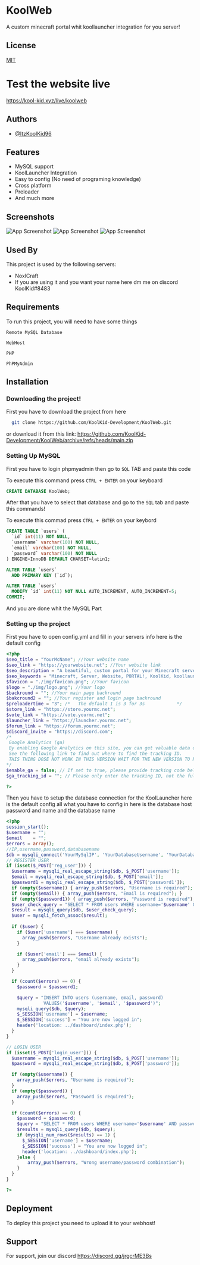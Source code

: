 # KoolWeb 
A custom minecraft portal whit koollauncher integration for you server!
## License

[MIT](https://choosealicense.com/licenses/mit/)

# Test the website live

https://kool-kid.xyz/live/koolweb

## Authors

- [@ItzKoolKid96](https://github.com/ItzKoolKid96)


## Features

- MySQL support
- KoolLauncher Integration
- Easy to config (No need of programing knowledge)
- Cross platform
- Preloader
- And much more

## Screenshots

![App Screenshot](https://media.discordapp.net/attachments/950049232662982686/1005111362852233266/unknown.png?width=1352&height=676)
![App Screenshot](https://media.discordapp.net/attachments/950049232662982686/1005111484638048337/unknown.png?width=1352&height=676)
![App Screenshot](https://media.discordapp.net/attachments/950049232662982686/1005111618977407017/unknown.png?width=1352&height=676)
## Used By

This project is used by the following servers:

- NoxlCraft
- If you are using it and you want your name here dm me on discord KoolKid#8483


## Requirements

To run this project, you will need to have some things

`Remote MySQL Database`

`WebHost`

`PHP`

`PhPMyAdmin`

## Installation

### Downloading the project!
First you have to download the project from here

```bash
  git clone https://github.com/KoolKid-Development/KoolWeb.git
```
or download it from this link: https://github.com/KoolKid-Development/KoolWeb/archive/refs/heads/main.zip

### Setting Up MySQL
First you have to login phpmyadmin then go to `SQL` TAB
and paste this code

To execute this command press ```CTRL + ENTER``` on your keyboard
```sql
CREATE DATABASE KoolWeb;
```
After that you have to select that database and go to the `SQL` tab and paste this commands! 

To execute this commad press `CTRL + ENTER` on your keybord
```sql
CREATE TABLE `users` (
  `id` int(11) NOT NULL,
  `username` varchar(100) NOT NULL,
  `email` varchar(100) NOT NULL,
  `password` varchar(100) NOT NULL
) ENGINE=InnoDB DEFAULT CHARSET=latin1;
```

```sql
ALTER TABLE `users`
  ADD PRIMARY KEY (`id`);
```

```sql
ALTER TABLE `users`
  MODIFY `id` int(11) NOT NULL AUTO_INCREMENT, AUTO_INCREMENT=5;
COMMIT;
```

And you are done whit the MySQL Part
### Setting up the project
First you have to open config.yml and fill in your servers info here is the default config

```php
<?php
$seo_title = "YourMcName"; //Your website name
$seo_link = "https://yourwebsite.net"; //Your website link
$seo_description = "A beautiful, custom portal for your Minecraft server"; //Your website description
$seo_keywords = "Minecraft, Server, Website, PORTAL!, KoolKid, koollauncher, Romaina"; //Your website tags!
$favicon = "./img/favicon.png"; //Your favicon
$logo = "./img/logo.png"; //Your logo
$backround = ""; //Your main page backround
$bakcround2 = ""; //Your register and login page backround
$preloadertime = "3"; /*   The default 1 is 3 for 3s            */
$store_link = "https://store.yourmc.net";
$vote_link = "https://vote.yourmc.net";
$launcher_link = "https://launcher.yourmc.net";
$forum_link = "https://forum.yourmc.net";
$discord_invite = "https://discord.com";
/*
 Google Analytics (ga)
 By enabling Google Analytics on this site, you can get valuable data on who visits the site.
 See the following link to find out where to find the tracking ID.
 THIS THING DOSE NOT WORK IN THIS VERSION WAIT FOR THE NEW VERSION TO RELASE
*/
$enable_ga = false; // If set to true, please provide tracking code below
$ga_tracking_id = ""; // Please only enter the tracking ID, not the full code snippet

?>
```

Then you have to setup the database connection for the KoolLauncher here is the default config
all what you have to config in here is the database host password and name and the database name
```php
<?php
session_start();
$username = "";
$email    = "";
$errors = array(); 
//IP,username,password,databasename
$db = mysqli_connect('YourMySqlIP', 'YourDatabaseUsername', 'YourDatabasePassword', 'YourDatabaseName');
// REGISTER USER
if (isset($_POST['reg_user'])) {
  $username = mysqli_real_escape_string($db, $_POST['username']);
  $email = mysqli_real_escape_string($db, $_POST['email']);
  $password1 = mysqli_real_escape_string($db, $_POST['password1']);
  if (empty($username)) { array_push($errors, "Username is required"); }
  if (empty($email)) { array_push($errors, "Email is required"); }
  if (empty($password1)) { array_push($errors, "Password is required"); }
  $user_check_query = "SELECT * FROM users WHERE username='$username' OR email='$email' LIMIT 1";
  $result = mysqli_query($db, $user_check_query);
  $user = mysqli_fetch_assoc($result);
  
  if ($user) { 
    if ($user['username'] === $username) {
      array_push($errors, "Username already exists");
    }

    if ($user['email'] === $email) {
      array_push($errors, "email already exists");
    }
  }

  if (count($errors) == 0) {
  	$password = $password1;

  	$query = "INSERT INTO users (username, email, password) 
  			  VALUES('$username', '$email', '$password')";
  	mysqli_query($db, $query);
  	$_SESSION['username'] = $username;
  	$_SESSION['success'] = "You are now logged in";
  	header('location: ../dashboard/index.php');
  }
}

// LOGIN USER
if (isset($_POST['login_user'])) {
  $username = mysqli_real_escape_string($db, $_POST['username']);
  $password = mysqli_real_escape_string($db, $_POST['password']);

  if (empty($username)) {
  	array_push($errors, "Username is required");
  }
  if (empty($password)) {
  	array_push($errors, "Password is required");
  }

  if (count($errors) == 0) {
  	$password = $password;
  	$query = "SELECT * FROM users WHERE username='$username' AND password='$password'";
  	$results = mysqli_query($db, $query);
  	if (mysqli_num_rows($results) == 1) {
  	  $_SESSION['username'] = $username;
  	  $_SESSION['success'] = "You are now logged in";
  	  header('location: ../dashboard/index.php');
  	}else {
  		array_push($errors, "Wrong username/password combination");
  	}
  }
}

?>
```


## Deployment

To deploy this project you need to upload it to your webhost!



## Support

For support, join our discord https://discord.gg/jrgcrME3Bs

